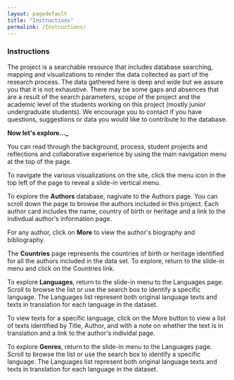 ```yaml
---
layout: pagedefault
title: "Instructions"
permalink: /Instructions/
---
```


<div class="page_title"><h3>Instructions</h3></div>

The project is a searchable resource that includes database searching, mapping and visualizations to render the data collected as part of the research process. The data gathered here is deep and wide but we assure you that it is not exhaustive. There may be some gaps and absences that are a result of the search parameters, scope of the project and the academic level of the students working on this project (mostly junior undergraduate students). We encourage you to contact if you have questions, suggestions or data you would like to contribute to the database.

**Now let's explore..._**

You can read through the background, process, student projects and reflections and collaborative experience by using the main navigation menu at the top of the page.  

To navigate the various visualizations on the site, click the menu icon in the top left of the page to reveal a slide-in vertical menu. 

To explore the __Authors__ database, nagivate to the Authors page. You can scroll down the page to browse the authors included in this project. Each author card includes the name, country of birth or heritage and a link to the indivdual author's information page.

For any author, click on __More__ to view the author's biography and bibliography.  

The __Countries__ page represents the countries of birth or heritage identified for all the authors included in the data set. To explore, return to the slide-in menu and click on the Countries link. 

To explore __Languages__, return to the slide-in menu to the Languages page. Scroll to browse the list or use the search box to identify a specific language. The Languages list represent both original language texts and texts in translation for each language in the dataset.

To view texts for a specific language, click on the More button to view a list of texts identified by Title, Author, and with a note on whether the text is in translation and a link to the author's individal page. 

 To explore __Genres__, return to the slide-in menu to the Languages page. Scroll to browse the list or use the search box to identify a specific language. The Languages list represent both original language texts and texts in translation for each language in the dataset.